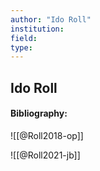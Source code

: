 ```yaml
---
author: "Ido Roll"
institution:
field:
type:
---
```


## Ido Roll
#### Bibliography:

![[@Roll2018-op]]

![[@Roll2021-jb]]